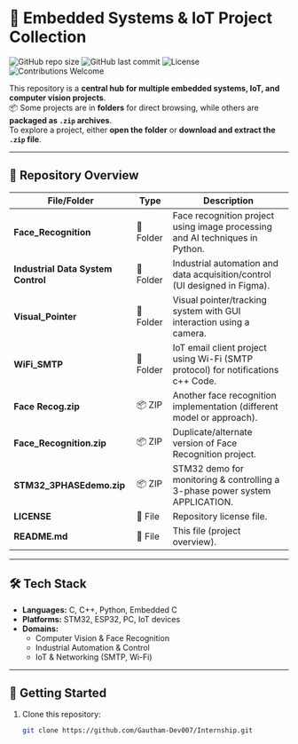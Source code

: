 # 🚀 Embedded Systems & IoT Project Collection

![GitHub repo size](https://img.shields.io/github/repo-size/Gautham-Dev007/Internship)
![GitHub last commit](https://img.shields.io/github/last-commit/Gautham-Dev007/Internship)
![License](https://img.shields.io/github/license/Gautham-Dev007/Internship)
![Contributions Welcome](https://img.shields.io/badge/contributions-welcome-brightgreen.svg)

This repository is a **central hub for multiple embedded systems, IoT, and computer vision projects**.  
📦 Some projects are in **folders** for direct browsing, while others are **packaged as `.zip` archives**.  
To explore a project, either **open the folder** or **download and extract the `.zip` file**.

---

## 📂 Repository Overview

| File/Folder | Type | Description |
|-------------|------|-------------|
| **Face_Recognition** | 📁 Folder | Face recognition project using image processing and AI techniques in Python. |
| **Industrial Data System Control** | 📁 Folder | Industrial automation and data acquisition/control (UI designed in Figma). |
| **Visual_Pointer** | 📁 Folder | Visual pointer/tracking system with GUI interaction using a camera. |
| **WiFi_SMTP** | 📁 Folder | IoT email client project using Wi-Fi (SMTP protocol) for notifications c++ Code. |
| **Face Recog.zip** | 📦 ZIP | Another face recognition implementation (different model or approach). |
| **Face_Recognition.zip** | 📦 ZIP | Duplicate/alternate version of Face Recognition project. |
| **STM32_3PHASEdemo.zip** | 📦 ZIP | STM32 demo for monitoring & controlling a 3-phase power system APPLICATION. |
| **LICENSE** | 📄 File | Repository license file. |
| **README.md** | 📄 File | This file (project overview). |

---

## 🛠️ Tech Stack

- **Languages:** C, C++, Python, Embedded C  
- **Platforms:** STM32, ESP32, PC, IoT devices  
- **Domains:**  
  - Computer Vision & Face Recognition  
  - Industrial Automation & Control  
  - IoT & Networking (SMTP, Wi-Fi)  

---

## 🔧 Getting Started

1. Clone this repository:
   ```bash
   git clone https://github.com/Gautham-Dev007/Internship.git
